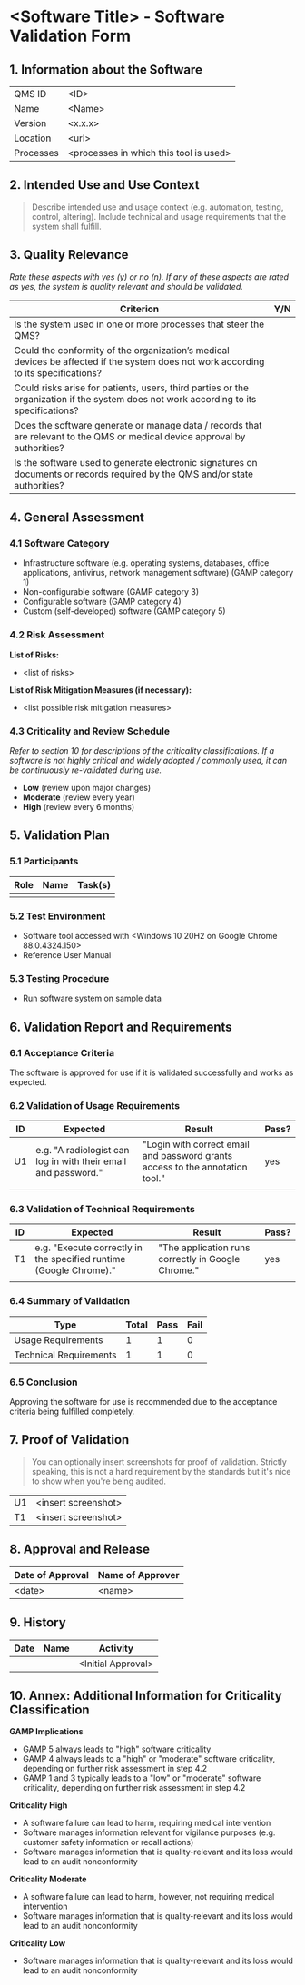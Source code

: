 # \<Software Title\> - Software Validation Form

## 1. Information about the Software

|           |                                          |
|-----------|------------------------------------------|
| QMS ID    | \<ID\>                                   |
| Name      | \<Name\>                                 |
| Version   | \<x.x.x\>                                |
| Location  | \<url\>                                  |
| Processes | \<processes in which this tool is used\> |

## 2. Intended Use and Use Context

> Describe intended use and usage context (e.g. automation, testing, control, altering). Include technical and
> usage requirements that the system shall fulfill.

## 3. Quality Relevance

*Rate these aspects with yes (y) or no (n). If any of these aspects are rated as yes, the system is quality
relevant and should be validated.*

| **Criterion**                                                                                                                         | **Y/N** |
|---------------------------------------------------------------------------------------------------------------------------------------|---------|
| Is the system used in one or more processes that steer the QMS?                                                                       |         |
| Could the conformity of the organization’s medical devices be affected if the system does not work according to its specifications?   |         |
| Could risks arise for patients, users, third parties or the organization if the system does not work according to its specifications? |         |
| Does the software generate or manage data / records that are relevant to the QMS or medical device approval by authorities?           |         |
| Is the software used to generate electronic signatures on documents or records required by the QMS and/or state authorities?          |         |

## 4. General Assessment

### 4.1 Software Category

* Infrastructure software (e.g. operating systems, databases, office applications, antivirus, network
  management software) (GAMP category 1)
* Non-configurable software (GAMP category 3)
* Configurable software (GAMP category 4)
* Custom (self-developed) software (GAMP category 5)

### 4.2 Risk Assessment

**List of Risks:**

* \<list of risks\>

**List of Risk Mitigation Measures (if necessary):**

* \<list possible risk mitigation measures\>

### 4.3 Criticality and Review Schedule

*Refer to section 10 for descriptions of the criticality classifications. If a software is not highly critical
and widely adopted / commonly used, it can be continuously re-validated during use.*

* **Low** (review upon major changes)
* **Moderate** (review every year)
* **High** (review every 6 months)

## 5. Validation Plan

### 5.1 Participants

| Role | Name | Task(s) |
|------|------|---------|
|      |      |         |

### 5.2 Test Environment

* Software tool accessed with \<Windows 10 20H2 on Google Chrome 88.0.4324.150\>
* Reference User Manual

### 5.3 Testing Procedure

* Run software system on sample data

## 6. Validation Report and Requirements

### 6.1 Acceptance Criteria

The software is approved for use if it is validated successfully and works as expected.

### 6.2 Validation of Usage Requirements

| ID | Expected                                                       | Result                                                                        | Pass? |
|----|----------------------------------------------------------------|-------------------------------------------------------------------------------|-------|
| U1 | e.g. "A radiologist can log in with their email and password." | "Login with correct email and password grants access to the annotation tool." | yes   |
|    |                                                                |                                                                               |       |

### 6.3 Validation of Technical Requirements

| ID | Expected                                                           | Result                                             | Pass? |
|----|--------------------------------------------------------------------|----------------------------------------------------|-------|
| T1 | e.g. "Execute correctly in the specified runtime (Google Chrome)." | "The application runs correctly in Google Chrome." | yes   |
|    |                                                                    |                                                    |       |

### 6.4 Summary of Validation

| Type                   | Total | Pass | Fail |
|------------------------|-------|------|------|
| Usage Requirements     | 1     | 1    | 0    |
| Technical Requirements | 1     | 1    | 0    |

### 6.5 Conclusion

Approving the software for use is recommended due to the acceptance criteria being fulfilled completely.

## 7. Proof of Validation

> You can optionally insert screenshots for proof of validation. Strictly speaking, this is not a hard
> requirement by the standards but it's nice to show when you're being audited.

|    |                       |
|----|-----------------------|
| U1 | \<insert screenshot\> |
| T1 | \<insert screenshot\> |

## 8. Approval and Release

| **Date of Approval** | **Name of Approver** |
|----------------------|----------------------|
| \<date\>             | \<name\>             |

## 9. History

| Date | Name | Activity             |
|------|------|----------------------|
|      |      | \<Initial Approval\> |

## 10. Annex: Additional Information for Criticality Classification

**GAMP Implications**

* GAMP 5 always leads to "high" software criticality
* GAMP 4 always leads to a "high" or "moderate" software criticality, depending on further risk assessment in
  step 4.2
* GAMP 1 and 3 typically leads to a "low" or "moderate" software criticality, depending on further risk
  assessment in step 4.2

**Criticality High**

* A software failure can lead to harm, requiring medical intervention
* Software manages information relevant for vigilance purposes (e.g. customer safety information or recall
  actions)
* Software manages information that is quality-relevant and its loss would lead to an audit nonconformity

**Criticality Moderate**

* A software failure can lead to harm, however, not requiring medical intervention
* Software manages information that is quality-relevant and its loss would lead to an audit nonconformity

**Criticality Low**

* Software manages information that is quality-relevant and its loss would lead to an audit nonconformity

